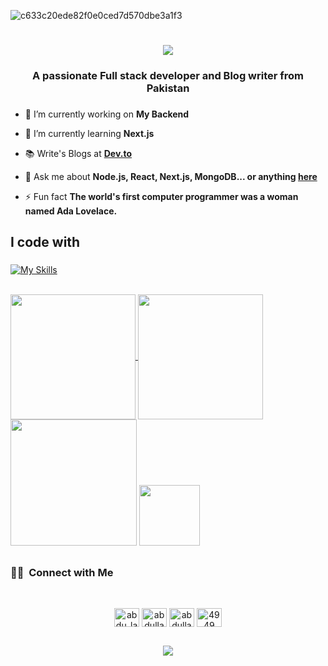 ![c633c20ede82f0e0ced7d570dbe3a1f3](https://user-images.githubusercontent.com/70382532/138322189-2db8df52-9dcb-40a0-88a8-c365466bd33d.gif)

<h1 align="center">
    <img src="https://readme-typing-svg.herokuapp.com/?font=Righteous&size=35&center=true&vCenter=true&width=500&height=70&duration=4000&lines=Hi+There!+👋;+I'm+Abdullah!;" />
</h1>

<h3 align="center">A passionate Full stack developer and Blog writer from Pakistan</h3>

###

- 🔭 I’m currently working on **My Backend**

- 🌱 I’m currently learning **Next.js**

- 📚 Write's Blogs at **[Dev.to](https://dev.to/abdullah-dev0)**

- 💬 Ask me about **Node.js, React, Next.js, MongoDB... or anything [here](https://github.com/Abdullah-dev0/Abdullah-dev0/issues)**

- ⚡ Fun fact **The world's first computer programmer was a woman named Ada Lovelace.**

<h2 align="left">I code with</h2>

###

[![My Skills](https://skillicons.dev/icons?i=ts,js,react,nextjs,nodejs,express,postgres,mongodb,prisma,git,tailwind,docker,figma,kubernetes,aws,redis,linux,ubuntu)](https://skillicons.dev)

<br/>

<div align="left">
    <a href="#">
  <img height=200 align="center" src="https://my-stats-43gk.vercel.app/api?username=abdullah-dev0&show_icons=true&theme=radical&hide=contribs,issues&show=discussions_answered&rank_icon=github&include_all_commits=true&card_width=150" />
</a>
<a href="#">
  <img height=200 align="center" src="https://my-stats-43gk.vercel.app/api/top-langs/?username=abdullah-dev0&hide=html,scss,css&langs_count=8&layout=compact&theme=radical&card_width=150" />
</a>

<img align="" height=202 src="https://github-readme-streak-stats.herokuapp.com/?user=abdullah-dev0&theme=radical"/>
<img align="" height=97 src="https://github-profile-trophy.vercel.app/?username=abdullah-dev0&theme=radical&no-frame=true&title=Stars,Followers,Commits&column=-1"/>
</div>

##

<h3 align=""> 🤝🏻 &nbsp;Connect with Me </h3>
<br/>
<p align="center">
<a href="https://twitter.com/abdu_lah14" target="blank"><img align="center" src="https://raw.githubusercontent.com/rahuldkjain/github-profile-readme-generator/master/src/images/icons/Social/twitter.svg" alt="abdu_lah14" height="30" width="40" /></a>
<a href="https://www.linkedin.com/in/abdullah-devv/" target="blank"><img align="center" src="https://raw.githubusercontent.com/rahuldkjain/github-profile-readme-generator/master/src/images/icons/Social/linked-in-alt.svg" alt="abdullah14200" height="30" width="40" /></a>
<a href="https://www.leetcode.com/abdullah-142" target="blank"><img align="center" src="https://raw.githubusercontent.com/rahuldkjain/github-profile-readme-generator/master/src/images/icons/Social/leet-code.svg" alt="abdullah-142" height="30" width="40" /></a>
<a href="https://discord.gg/1023918110304124990" target="blank"><img align="center" src="https://raw.githubusercontent.com/rahuldkjain/github-profile-readme-generator/master/src/images/icons/Social/discord.svg" alt="4949" height="30" width="40" /></a>
</p>

##

<h3 align="center">
    <img src="https://readme-typing-svg.herokuapp.com/?font=Righteous&size=25&center=true&vCenter=true&width=500&height=70&duration=4000&lines=Thanks+for+visiting!+✌️;+Shoot+me+a+message+on+Linkedin!;I'm+always+down+to+collab+:)">
</h3>
